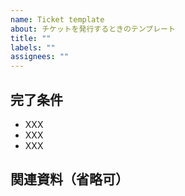 ```yaml
---
name: Ticket template
about: チケットを発行するときのテンプレート
title: ""
labels: ""
assignees: ""
---
```


## 完了条件

- XXX
- XXX
- XXX

## 関連資料（省略可）
